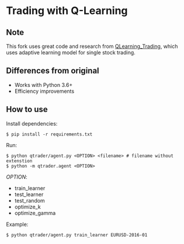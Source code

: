 # Trading with Q-Learning

## Note

This fork uses great code and research from [QLearning_Trading](https://github.com/ucaiado/QLearning_Trading), which uses adaptive learning model for single stock trading.

## Differences from original

- Works with Python 3.6+
- Efficiency improvements

## How to use

Install dependencies:

    $ pip install -r requirements.txt

Run:

    $ python qtrader/agent.py <OPTION> <filename> # filename without extenstion
    $ python -m qtrader.agent <OPTION>

*OPTION*:

- train_learner
- test_learner
- test_random
- optimize_k
- optimize_gamma

Example:

    $ python qtrader/agent.py train_learner EURUSD-2016-01